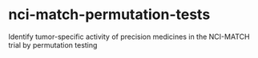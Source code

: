 # nci-match-permutation-tests
Identify tumor-specific activity of precision medicines in the NCI-MATCH trial by permutation testing
